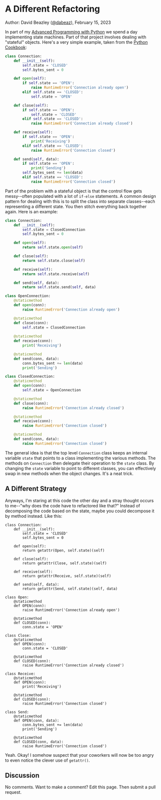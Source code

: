 # A Different Refactoring

Author: David Beazley ([@dabeaz](https://www.dabeaz.com)),
February 15, 2023

In part of my [Advanced Programming with Python](https://www.dabeaz.com/advprog.html) we
spend a day implementing state machines. Part of that project involves dealing with
"stateful" objects.   Here's a very simple example, taken from the [Python Cookbook](https://dabeaz.com/cookbook.html):

```python
class Connection:
    def __init__(self):
        self.state = 'CLOSED'
	    self.bytes_sent = 0

    def open(self):
        if self.state == 'OPEN':
            raise RuntimeError('Connection already open')
        elif self.state == 'CLOSED':
            self.state = 'OPEN'

    def close(self):
        if self.state == 'OPEN':
            self.state = 'CLOSED'
        elif self.state == 'CLOSED':
            raise RuntimeError('Connection already closed')

    def receive(self):
        if self.state == 'OPEN':
            print('Receiving')
        elif self.state == 'CLOSED':
            raise RuntimeError('Connection closed')

    def send(self, data):
        if self.state == 'OPEN':
            print('Sending')
	    self.bytes_sent += len(data)
        elif self.state == 'CLOSED':
            raise RuntimeError('Connection closed')
```

Part of the problem with a stateful object is that the control flow gets
messy--often populated with a lot of `if-else` statements.  A common
design pattern for dealing with this is to split the class into separate
classes--each representing a different state.  You then stitch everything
back together again.  Here is an example:

```python
class Connection:
    def __init__(self):
        self.state = ClosedConnection
        self.bytes_sent = 0

    def open(self):
        return self.state.open(self)

    def close(self):
        return self.state.close(self)

    def receive(self):
        return self.state.receive(self)

    def send(self, data):
        return self.state.send(self, data)

class OpenConnection:
    @staticmethod
    def open(conn):
        raise RuntimeError('Connection already open')

    @staticmethod
    def close(conn):
        self.state = ClosedConnection
        
    @staticmethod
    def receive(conn):
        print('Receiving')

    @staticmethod        
    def send(conn, data):
        conn.bytes_sent += len(data)
        print('Sending')

class ClosedConnection:
    @staticmethod    
    def open(conn):
        self.state = OpenConnection

    @staticmethod        
    def close(conn):
        raise RuntimeError('Connection already closed')

    @staticmethod    
    def receive(conn):
        raise RuntimeError('Connection closed')

    @staticmethod    
    def send(conn, data):
        raise RuntimeError('Connection closed')
```

The general idea is that the top level `Connection` class keeps an internal
variable `state` that points to a class implementing the various methods.
The methods on `Connection` then delegate their operation to the `state` class.
By changing the `state` variable to point to different classes, you can
effectively swap in new methods when the object changes.  It's a neat trick.

## A Different Strategy

Anyways, I'm staring at this code the other day and a stray thought occurs to me--"why does
the code have to refactored like that?"  Instead of decomposing the code
based on the state, maybe you could decompose it by method instead.  Like this:

```
class Connection:
    def __init__(self):
        self.state = 'CLOSED'
        self.bytes_sent = 0
        
    def open(self):
        return getattr(Open, self.state)(self)

    def close(self):
        return getattr(Close, self.state)(self)        

    def receive(self):
        return getattr(Receive, self.state)(self)

    def send(self, data):
        return getattr(Send, self.state)(self, data)

class Open:
    @staticmethod
    def OPEN(conn):
        raise RuntimeError('Connection already open')

    @staticmethod        
    def CLOSED(conn):
        conn.state = 'OPEN'

class Close:
    @staticmethod    
    def OPEN(conn):
        conn.state = 'CLOSED'

    @staticmethod        
    def CLOSED(conn):
        raise RuntimeError('Connection already closed')

class Receive:
    @staticmethod    
    def OPEN(conn):
        print('Receiving')

    @staticmethod        
    def CLOSED(conn):
        raise RuntimeError('Connection closed')

class Send:
    @staticmethod    
    def OPEN(conn, data):
        conn.bytes_sent += len(data)
        print('Sending')

    @staticmethod        
    def CLOSED(conn, data):
        raise RuntimeError('Connection closed')
```

Yeah. Okay!   I somehow suspect that your coworkers will now be too angry to
even notice the clever use of `getattr()`.

## Discussion

No comments.  Want to make a comment?  Edit this page. Then submit a pull request. 



